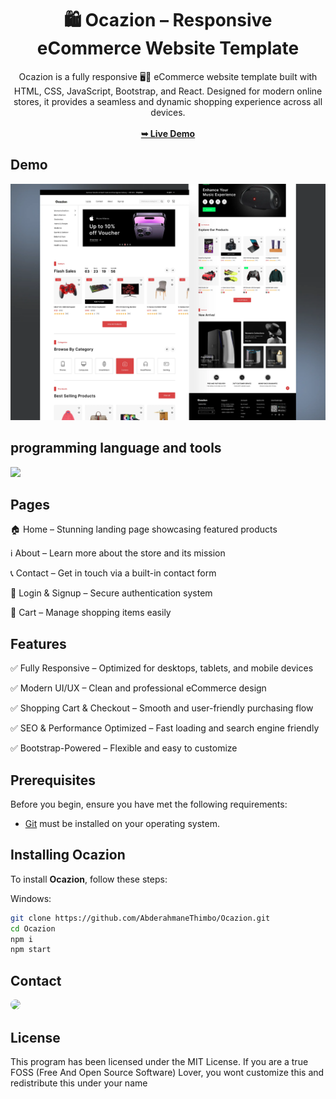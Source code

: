 <div align="center">
<h1 align="center">🛍️ Ocazion – Responsive eCommerce Website Template</h1>
Ocazion is a fully responsive 🖥️📱 eCommerce website template built with HTML, CSS, JavaScript, Bootstrap, and React. Designed for modern online stores, it provides a seamless and dynamic shopping experience across all devices.
<br />
<br />
<a href="https://ocazion.vercel.app/"><strong>➥ Live Demo</strong></a>
<br />
</div>

## Demo

![Ocazion Desktop Demo](./website-demo-image/ocazion.webp "Desktop Demo")

## programming language and tools

<p>
   <a href="#">
    <img src="https://skillicons.dev/icons?i=html,css,js,bootstrap,react,vscode,ps,&perline=7" />
   </a>
</p>

## Pages

<p>🏠 Home – Stunning landing page showcasing featured products</p>
<p>ℹ️ About – Learn more about the store and its mission</p>
<p>📞 Contact – Get in touch via a built-in contact form</p>
<p>🔑 Login & Signup – Secure authentication system</p>
<p>🛒 Cart – Manage shopping items easily</p>

## Features

<p>✅ Fully Responsive – Optimized for desktops, tablets, and mobile devices</p>
<p>✅ Modern UI/UX – Clean and professional eCommerce design</p>
<p>✅ Shopping Cart & Checkout – Smooth and user-friendly purchasing flow</p>
<p>✅ SEO & Performance Optimized – Fast loading and search engine friendly</p>
<p>✅ Bootstrap-Powered – Flexible and easy to customize</p>

## Prerequisites

Before you begin, ensure you have met the following requirements:

- [Git](https://git-scm.com/downloads "Download Git") must be installed on your operating system.

## Installing Ocazion

To install **Ocazion**, follow these steps:

Windows:

```bash
git clone https://github.com/AbderahmaneThimbo/Ocazion.git
cd Ocazion
npm i
npm start
```

## Contact

<p align="left">
  <a href="https://www.linkedin.com/in/abderahmane-thimbo-854b10309/" target="_blank"><img src="https://img.shields.io/badge/-LinkedIn-%230077B5?style=for-the-badge&logo=linkedin&logoColor=white" style="border-radius: 30px" target="_blank"></a>
</p>

## License

This program has been licensed under the MIT License. If you are a true FOSS (Free And Open Source Software) Lover, you wont customize this and redistribute this under your name
